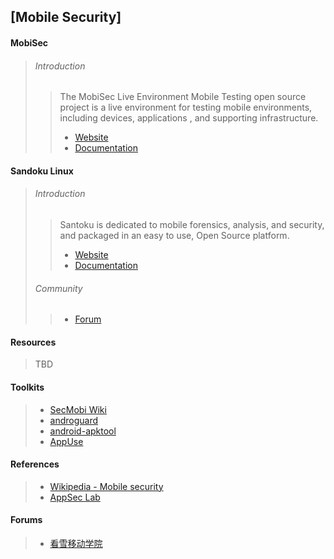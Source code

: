 ## [Mobile Security] ##

#### MobiSec ####
>
> ###### Introduction ######
> > The MobiSec Live Environment Mobile Testing open source project is a live
> > environment for testing mobile environments, including devices, applications
> > , and supporting infrastructure.
> > * [Website](http://mobisec.professionallyevil.com/)
> > * [Documentation](http://sourceforge.net/p/mobisec/wiki/Home/)

#### Sandoku Linux ####
>
> ###### Introduction ######
> > Santoku is dedicated to mobile forensics, analysis, and security, and
> > packaged in an easy to use, Open Source platform.
> > * [Website](https://santoku-linux.com/)
> > * [Documentation](https://santoku-linux.com/howtos)
>
> ###### Community ######
> > * [Forum](https://santoku-linux.com/forums)

#### Resources ####
> TBD

#### Toolkits ####
> * [SecMobi Wiki](http://wiki.secmobi.com/)
> * [androguard](https://github.com/androguard)
> * [android-apktool](https://code.google.com/p/android-apktool/)
> * [AppUse](https://appsec-labs.com/appuse/)

#### References ####
> * [Wikipedia - Mobile security](https://en.wikipedia.org/wiki/Mobile_security)
> * [AppSec Lab](https://appsec-labs.com/)

#### Forums ####
> * [看雪移动学院](http://www.kanxue.com/)

